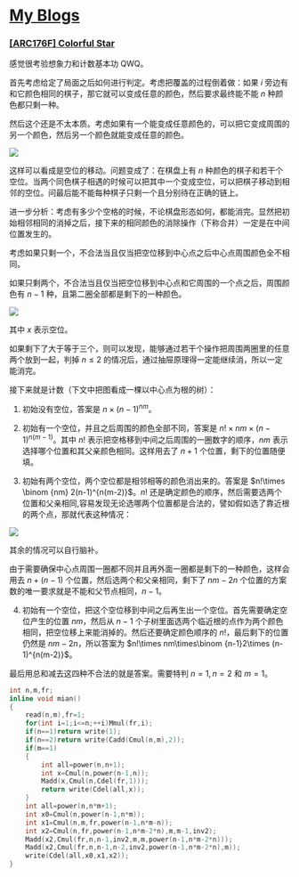 # [My Blogs](https://www.cnblogs.com/WrongAnswer90/p/18162228)

### [[ARC176F] Colorful Star](https://www.luogu.com.cn/problem/AT_arc176_f)

感觉很考验想象力和计数基本功 QWQ。

首先考虑给定了局面之后如何进行判定。考虑把覆盖的过程倒着做：如果 $i$ 旁边有和它颜色相同的棋子，那它就可以变成任意的颜色，然后要求最终能不能 $n$ 种颜色都只剩一种。

然后这个还是不太本质。考虑如果有一个能变成任意颜色的，可以把它变成周围的另一个颜色，然后另一个颜色就能变成任意的颜色。

![](https://s2.loli.net/2024/04/26/yz8rKSudvUiFgml.png)

这样可以看成是空位的移动。问题变成了：在棋盘上有 $n$ 种颜色的棋子和若干个空位。当两个同色棋子相遇的时候可以把其中一个变成空位，可以把棋子移动到相邻的空位。问最后能不能每种棋子只剩一个且分别待在正确的链上。

进一步分析：考虑有多少个空格的时候，不论棋盘形态如何，都能消完。显然把初始相邻相同的消掉之后，接下来的相同颜色的消除操作（下称合并）一定是在中间位置发生的。

考虑如果只剩一个，不合法当且仅当把空位移到中心点之后中心点周围颜色全不相同。

如果只剩两个，不合法当且仅当把空位移到中心点和它周围的一个点之后，周围颜色有 $n-1$ 种，且第二圈全部都是剩下的一种颜色。

![](https://s2.loli.net/2024/04/26/WkhuXzxPMv4ZpVD.png)

其中 $x$ 表示空位。

如果剩下了大于等于三个，则可以发现，能够通过若干个操作把周围两圈里的任意两个放到一起，判掉 $n\leq 2$ 的情况后，通过抽屉原理得一定能继续消，所以一定能消完。

接下来就是计数（下文中把图看成一棵以中心点为根的树）：

1. 初始没有空位，答案是 $n\times(n-1)^{nm}$。

2. 初始有一个空位，并且之后周围的颜色全部不同，答案是 $n!\times nm\times(n-1)^{n(m-1)}$。其中 $n!$ 表示把空格移到中间之后周围的一圈数字的顺序，$nm$ 表示选择哪个位置和其父亲颜色相同。这样用去了 $n+1$ 个位置，剩下的位置随便填。

3. 初始有两个空位，两个空位都是相邻相等的颜色消出来的。答案是 $n!\times \binom {nm} 2(n-1)^{n(m-2)}$。$n!$ 还是确定颜色的顺序，然后需要选两个位置和父亲相同,容易发现无论选哪两个位置都是合法的，譬如假如选了靠近根的两个点，那就代表这种情况：

![](https://s2.loli.net/2024/04/26/2HRmeFTzQf7Osb4.png)

其余的情况可以自行脑补。

由于需要确保中心点周围一圈都不同并且再外面一圈都是剩下的一种颜色，这样会用去 $n+(n-1)$ 个位置，然后选两个和父亲相同，剩下了 $nm-2n$ 个位置的方案数的唯一要求就是不能和父节点相同，$n-1$。

4. 初始有一个空位，把这个空位移到中间之后再生出一个空位。首先需要确定空位产生的位置 $nm$，然后从 $n-1$ 个子树里面选两个临近根的点作为两个颜色相同，把空位移上来能消掉的。然后还要确定颜色顺序的 $n!$，最后剩下的位置仍然是 $nm-2n$，所以答案为 $n!\times nm\times\binom {n-1}2\times (n-1)^{n(m-2)}$。

最后用总和减去这四种不合法的就是答案。需要特判 $n=1,n=2$ 和 $m=1$。

```cpp
int n,m,fr;
inline void mian()
{
	read(n,m),fr=1;
	for(int i=1;i<=n;++i)Mmul(fr,i);
	if(n==1)return write(1);
	if(n==2)return write(Cadd(Cmul(n,m),2));
	if(m==1)
	{
		int all=power(n,n+1);
		int x=Cmul(n,power(n-1,n));
		Madd(x,Cmul(n,Cdel(fr,1)));
		return write(Cdel(all,x));
	}
	int all=power(n,n*m+1);
	int x0=Cmul(n,power(n-1,n*m));
	int x1=Cmul(n,m,fr,power(n-1,n*m-n));
	int x2=Cmul(n,fr,power(n-1,n*m-2*n),m,m-1,inv2);
	Madd(x2,Cmul(fr,n,n-1,inv2,m,m,power(n-1,n*m-2*n)));
	Madd(x2,Cmul(fr,n,n-1,n-2,inv2,power(n-1,n*m-2*n),m));
	write(Cdel(all,x0,x1,x2));
}
```